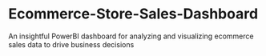# Ecommerce-Store-Sales-Dashboard
An insightful PowerBI dashboard for analyzing and visualizing ecommerce sales data to drive  business decisions

